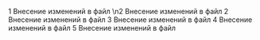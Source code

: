 1 Внесение изменений в файл
\n2 Внесение изменений в файл
2 Внесение изменений в файл
3 Внесение изменений в файл
4 Внесение изменений в файл
5 Внесение изменений в файл
